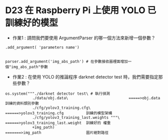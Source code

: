 # D23 在 Raspberry Pi 上使用 YOLO 已訓練好的模型
* 作業1 : 請問我們要使用 ArgumentParser 的哪一個方法來新增一個參數？
```
.add_argument( 'parameters name')


parser.add_argument('img_abs_path') # 在參數接收器裡面增加一個"img_abs_path"參數

```
* 作業2 : 在使用 YOLO 的推論程序 darknet detector test 時，我們需要指定那些參數？
```
os.system("""./darknet detector test\ # 執行偵測
            ./data/obj.data\                           =====>obj.data                      訓練的資料類別參數
            ./cfg/yolov3_training.cfg\                 ======>yolov3_training.cfg          訓練的模型架構 
            ./cfg/yolov3_training_last.weights """\    ======>yolov3_training_last.weight  訓練好的 權重  
            +img_path)                                 =======>img_path                    圖片絕對路徑



```
